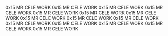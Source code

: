 0x15 MR CELE WORK 0x15 MR CELE WORK 0x15 MR CELE WORK 0x15 MR CELE WORK 0x15 MR CELE WORK 0x15 MR CELE WORK 0x15 MR CELE WORK 0x15 MR CELE WORK 0x15 MR CELE WORK 0x15 MR CELE WORK 0x15 MR CELE WORK 0x15 MR CELE WORK 0x15 MR CELE WORK 0x15 MR CELE WORK 0x15 MR CELE WORK 
